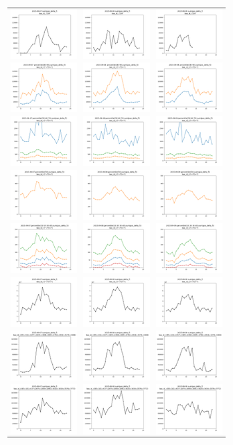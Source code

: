 <html>
  <table>
    <tr>
      <td><img src='bee-104-step-stats-sum-2015-09-07.png' width='400'/></td>
      <td><img src='bee-104-step-stats-sum-2015-09-08.png' width='400'/></td>
      <td><img src='bee-104-step-stats-sum-2015-09-09.png' width='400'/></td>
    </tr>
    <tr>
      <td><img src='bee-all-p80to90-step-stats-sum-2015-09-07.png' width='400'/></td>
      <td><img src='bee-all-p80to90-step-stats-sum-2015-09-08.png' width='400'/></td>
      <td><img src='bee-all-p80to90-step-stats-sum-2015-09-09.png' width='400'/></td>
    </tr>
    <tr>
      <td><img src='bee-all-p50to70-step-stats-sum-2015-09-07.png' width='400'/></td>
      <td><img src='bee-all-p50to70-step-stats-sum-2015-09-08.png' width='400'/></td>
      <td><img src='bee-all-p50to70-step-stats-sum-2015-09-09.png' width='400'/></td>
    </tr>
    <tr>
      <td><img src='bee-all-p50-step-stats-sum-2015-09-07.png' width='400'/></td>
      <td><img src='bee-all-p50-step-stats-sum-2015-09-08.png' width='400'/></td>
      <td><img src='bee-all-p50-step-stats-sum-2015-09-09.png' width='400'/></td>
    </tr>
    <tr>
      <td><img src='bee-all-p10to40-step-stats-sum-2015-09-07.png' width='400'/></td>
      <td><img src='bee-all-p10to40-step-stats-sum-2015-09-08.png' width='400'/></td>
      <td><img src='bee-all-p10to40-step-stats-sum-2015-09-09.png' width='400'/></td>
    </tr>
    <tr>
      <td><img src='bee-all-step-stats-sum-2015-09-07.png' width='400'/></td>
      <td><img src='bee-all-step-stats-sum-2015-09-08.png' width='400'/></td>
      <td><img src='bee-all-step-stats-sum-2015-09-09.png' width='400'/></td>
    </tr>
    <tr>
      <td><img src='bee-like104-step-stats-sum-2015-09-07.png' width='400'/></td>
      <td><img src='bee-like104-step-stats-sum-2015-09-08.png' width='400'/></td>
      <td><img src='bee-like104-step-stats-sum-2015-09-09.png' width='400'/></td>
    </tr>
    <tr>
      <td><img src='bee-unlike104-step-stats-sum-2015-09-07.png' width='400'/></td>
      <td><img src='bee-unlike104-step-stats-sum-2015-09-08.png' width='400'/></td>
      <td><img src='bee-unlike104-step-stats-sum-2015-09-09.png' width='400'/></td>
    </tr>
  </table>
</html>
